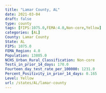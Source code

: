 ```yaml
---
title: "Lamar County, AL"
date: 2021-03-04
draft: false
type: county
tags: [FIPS:1075.0,FEMA:4.0,Non-core,Yellow]
categories: [AL]
County: Lamar County
State: AL
FIPS: 1075.0
FEMA_Region: 4.0
Population: 13805.0
NCHS_Urban_Rural_Classification: Non-core
Tests_in_prior_14_days: 170.0
Fourteen_day_test_rate_per_100000: 1231.0
Percent_Positivity_in_prior_14_days: 0.165
Level: Yellow
url: /states/AL/lamar-county
---
```



